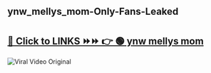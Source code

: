
 ## ynw_mellys_mom-Only-Fans-Leaked

# <h2><a href="https://clipsfans.com/ynw_mellys_mom&ref=git">🔗 Click to LINKS ⏩⏩ 👉 🟢 ynw mellys mom </a></h2>

<a href="https://clipsfans.com/ynw_mellys_mom&ref=git" rel="nofollow" data-target="animated-image.originalLink"><img src="https://i.ibb.co.com/xMMVF88/686577567.gif" alt="Viral Video Original" style="max-width: 100%; display: inline-block;" data-target="animated-image.originalImage"></a>
